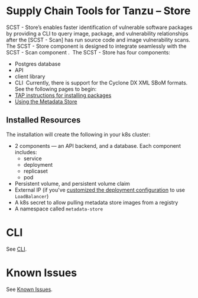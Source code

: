# Supply Chain Tools for Tanzu – Store

SCST - Store’s enables faster identification of vulnerable software packages by providing a CLI to query image, package, and vulnerability relationships after the [SCST - Scan] has run source code and image vulnerability scans.
​
The SCST - Store component is designed to integrate seamlessly with the SCST - Scan component <add link>. 
​
The SCST - Store has four components:

* Postgres database
* API
* client library
* CLI
​
Currently, there is support for the Cyclone DX XML SBoM formats.
​
See the following pages to begin:
​
* [TAP instructions for installing packages](../install.md#install-scst-store)
* [Using the Metadata Store](using_metadata_store.md)

## Installed Resources

The installation will create the following in your k8s cluster:
* 2 components — an API backend, and a database. Each component includes:
    * service
    * deployment
    * replicaset
    * pod
* Persistent volume, and persistent volume claim
* External IP (if you've [customized the deployment configuration](../install.md#install-scst-store) to use `LoadBalancer`)
* A k8s secret to allow pulling metadata store images from a registry
* A namespace called `metadata-store`

# CLI

See [CLI](cli.md).

# Known Issues

See [Known Issues](known_issues.md).
